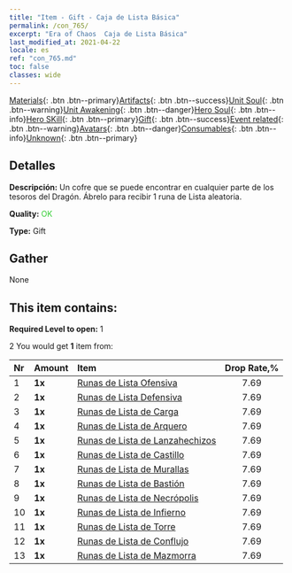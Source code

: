 ```yaml
---
title: "Item - Gift - Caja de Lista Básica"
permalink: /con_765/
excerpt: "Era of Chaos  Caja de Lista Básica"
last_modified_at: 2021-04-22
locale: es
ref: "con_765.md"
toc: false
classes: wide
---
```

 [Materials](/ItemsES/){: .btn .btn--primary}[Artifacts](/ItemsES/Artifacts/){: .btn .btn--success}[Unit Soul](/ItemsES/UnitSoul/){: .btn .btn--warning}[Unit Awakening](/ItemsES/UnitAwakening/){: .btn .btn--danger}[Hero Soul](/ItemsES/HeroSoul/){: .btn .btn--info}[Hero SKill](/ItemsES/HeroSkill/){: .btn .btn--primary}[Gift](/ItemsES/Gift/){: .btn .btn--success}[Event related](/ItemsES/Events/){: .btn .btn--warning}[Avatars](/ItemsES/Avatars/){: .btn .btn--danger}[Consumables](/ItemsES/Consumables/){: .btn .btn--info}[Unknown](/ItemsES/Unknown/){: .btn .btn--primary}

## Detalles
 **Descripción:** Un cofre que se puede encontrar en cualquier parte de los tesoros del Dragón. Ábrelo para recibir 1 runa de Lista aleatoria.

 **Quality:** <span style="color: #32CD32">OK</span>

 **Type:** Gift

## Gather

  None

## This item contains:

 **Required Level to open:** 1

 2 You would get **1** item  from:

  | Nr | Amount |     Item    | Drop Rate,% |
  |:---|:-------|:------------|:---------:|
  | 1 |  **1x** | [Runas de Lista Ofensiva](/es/Items/con_734/) | 7.69 | 
  | 2 |  **1x** | [Runas de Lista Defensiva](/es/Items/con_739/) | 7.69 | 
  | 3 |  **1x** | [Runas de Lista de Carga](/es/Items/con_741/) | 7.69 | 
  | 4 |  **1x** | [Runas de Lista de Arquero](/es/Items/con_742/) | 7.69 | 
  | 5 |  **1x** | [Runas de Lista de Lanzahechizos](/es/Items/con_746/) | 7.69 | 
  | 6 |  **1x** | [Runas de Lista de Castillo](/es/Items/con_752/) | 7.69 | 
  | 7 |  **1x** | [Runas de Lista de Murallas](/es/Items/con_753/) | 7.69 | 
  | 8 |  **1x** | [Runas de Lista de Bastión](/es/Items/con_754/) | 7.69 | 
  | 9 |  **1x** | [Runas de Lista de Necrópolis](/es/Items/con_755/) | 7.69 | 
  | 10 |  **1x** | [Runas de Lista de Infierno](/es/Items/con_777/) | 7.69 | 
  | 11 |  **1x** | [Runas de Lista de Torre](/es/Items/con_785/) | 7.69 | 
  | 12 |  **1x** | [Runas de Lista de Conflujo](/es/Items/con_791/) | 7.69 | 
  | 13 |  **1x** | [Runas de Lista de Mazmorra](/es/Items/con_792/) | 7.69 | 
